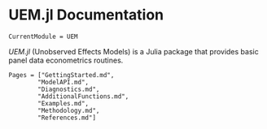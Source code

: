 # UEM.jl Documentation

```@meta
CurrentModule = UEM
```

*UEM.jl* (Unobserved Effects Models) is a Julia package that provides basic panel data econometrics routines.

```@contents
Pages = ["GettingStarted.md",
		"ModelAPI.md",
		"Diagnostics.md",
		"AdditionalFunctions.md",
		"Examples.md",
		"Methodology.md",
		"References.md"]
```
